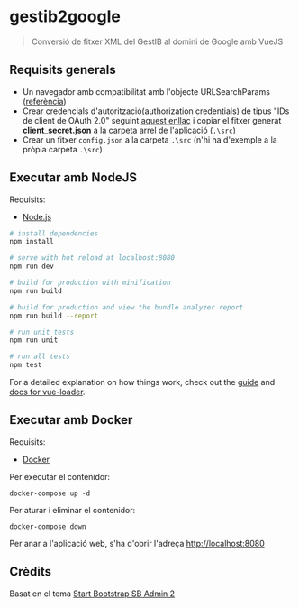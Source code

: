 # gestib2google

> Conversió de fitxer XML del GestIB al domini de Google amb VueJS

## Requisits generals
* Un navegador amb compatibilitat amb l'objecte URLSearchParams ([referència](https://developer.mozilla.org/en-US/docs/Web/API/URLSearchParams))
* Crear credencials d'autorització(authorization credentials) de tipus "IDs de client de OAuth 2.0" seguint [aquest enllaç](https://console.developers.google.com/apis/credentials) i copiar el fitxer generat **client_secret.json** a la carpeta arrel de l'aplicació (`.\src`)
* Crear un fitxer `config.json` a la carpeta `.\src` (n'hi ha d'exemple a la pròpia carpeta `.\src`)

## Executar amb NodeJS
Requisits:
* [Node.js](https://nodejs.org/)

``` bash
# install dependencies
npm install

# serve with hot reload at localhost:8080
npm run dev

# build for production with minification
npm run build

# build for production and view the bundle analyzer report
npm run build --report

# run unit tests
npm run unit

# run all tests
npm test
```

For a detailed explanation on how things work, check out the [guide](http://vuejs-templates.github.io/webpack/) and [docs for vue-loader](http://vuejs.github.io/vue-loader).

## Executar amb Docker
Requisits: 
* [Docker](https://docs.docker.com/install/)

Per executar el contenidor:
```
docker-compose up -d
```

Per aturar i eliminar el contenidor:
```
docker-compose down
```

Per anar a l'aplicació web, s'ha d'obrir l'adreça [http://localhost:8080](http://localhost:8080)

## Crèdits
Basat en el tema [Start Bootstrap SB Admin 2](https://github.com/BlackrockDigital/startbootstrap-sb-admin-2)